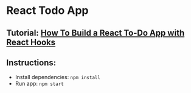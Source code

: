 # React Todo App

## Tutorial: [How To Build a React To-Do App with React Hooks](https://www.digitalocean.com/community/tutorials/how-to-build-a-react-to-do-app-with-react-hooks)

## Instructions:
- Install dependencies: `npm install`
- Run app: `npm start`
